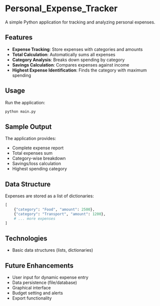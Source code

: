 # Personal_Expense_Tracker

A simple Python application for tracking and analyzing personal expenses.

## Features

- **Expense Tracking**: Store expenses with categories and amounts
- **Total Calculation**: Automatically sums all expenses
- **Category Analysis**: Breaks down spending by category
- **Savings Calculation**: Compares expenses against income
- **Highest Expense Identification**: Finds the category with maximum spending

## Usage

Run the application:
```bash
python main.py
```

## Sample Output
The application provides:
- Complete expense report
- Total expenses sum
- Category-wise breakdown
- Savings/loss calculation
- Highest spending category

## Data Structure
Expenses are stored as a list of dictionaries:
```python
[
    {"category": "Food", "amount": 2500},
    {"category": "Transport", "amount": 1200},
    # ... more expenses
]
```

## Technologies
- Basic data structures (lists, dictionaries)

## Future Enhancements
- User input for dynamic expense entry
- Data persistence (file/database)
- Graphical interface
- Budget setting and alerts
- Export functionality

